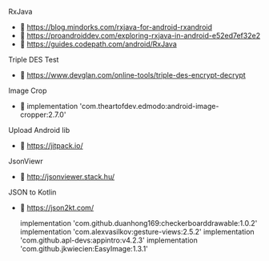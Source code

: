 
RxJava
-  🌱  https://blog.mindorks.com/rxjava-for-android-rxandroid
-  🌱 https://proandroiddev.com/exploring-rxjava-in-android-e52ed7ef32e2
-  🌱 https://guides.codepath.com/android/RxJava

Triple DES Test
-  🌱 https://www.devglan.com/online-tools/triple-des-encrypt-decrypt

Image Crop 
-  🌱 implementation 'com.theartofdev.edmodo:android-image-cropper:2.7.0'

Upload Android lib
-  🌱 https://jitpack.io/

JsonViewr
-  🌱 http://jsonviewer.stack.hu/

JSON to Kotlin
-  🌱 https://json2kt.com/


    implementation 'com.github.duanhong169:checkerboarddrawable:1.0.2'
    implementation 'com.alexvasilkov:gesture-views:2.5.2'
    implementation 'com.github.apl-devs:appintro:v4.2.3'
    implementation 'com.github.jkwiecien:EasyImage:1.3.1'
